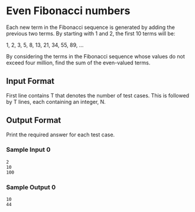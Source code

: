 # Even Fibonacci numbers

Each new term in the Fibonacci sequence is generated by adding the previous two terms. By starting with 1 and 2, the first 10 terms will be:

1, 2, 3, 5, 8, 13, 21, 34, 55, 89, ...

By considering the terms in the Fibonacci sequence whose values do not exceed four million, find the sum of the even-valued terms.


## Input Format

First line contains T that denotes the number of test cases. This is followed by T lines, each containing an integer, N.


## Output Format

Print the required answer for each test case.


### Sample Input 0

```
2
10
100
```

### Sample Output 0

```
10
44
```

